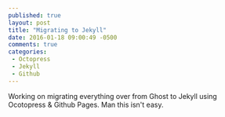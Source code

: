 ```yaml
---
published: true
layout: post
title: "Migrating to Jekyll"
date: 2016-01-18 09:00:49 -0500
comments: true
categories:
 - Octopress
 - Jekyll
 - Github
---
```


Working on migrating everything over from Ghost to Jekyll using Ocotopress & Github Pages. Man this isn't easy.